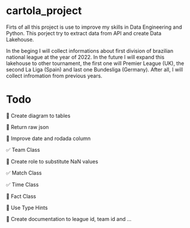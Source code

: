 # cartola_project

Firts of all this project is use to improve my skills in Data Engineering and Python. This porject try to extract data
from API and create Data Lakehouse.

In the beging I will collect informations about first division of brazilian national league at the year of 2022.
In the future I will expand this lakehouse to other tournament, the first one will Premier League (UK), the second La
Liga (Spain) and last one Bundesliga (Germany). After all, I will collect infromation from previous years.

# Todo

:black_square_button: Create diagram to tables

:black_square_button: Return raw json

:black_square_button: Improve date and rodada column

:white_check_mark: Team Class

:black_square_button: Create role to substitute NaN values

:white_check_mark: Match Class

:white_check_mark: Time Class

:black_square_button: Fact Class

:black_square_button: Use Type Hints

:black_square_button: Create documentation to league id, team id and ...
